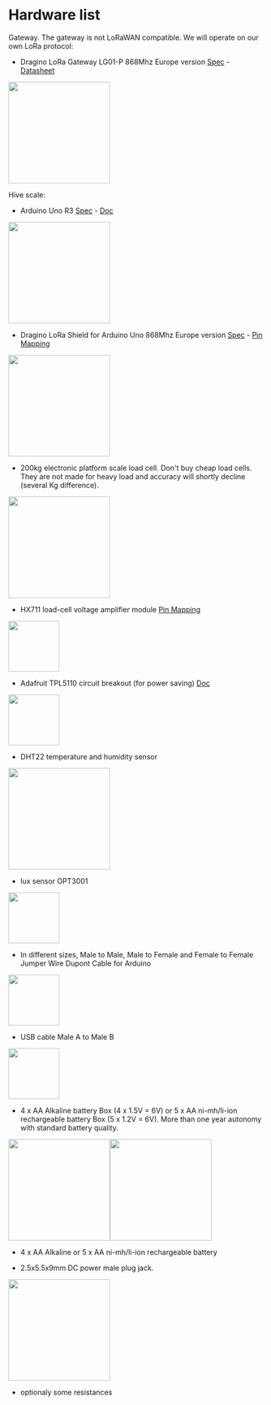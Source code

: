 # Hardware list
Gateway. The gateway is not LoRaWAN compatible. We will operate on our own LoRa protocol:
* Dragino LoRa Gateway LG01-P  868Mhz Europe version [Spec](https://www.dragino.com/products/lora-lorawan-gateway/item/117-lg01-p.html) - [Datasheet](https://raw.github.com/luigi1809/connectedHives/master/pdf/Datasheet_LG01.pdf)

<img src="https://raw.github.com/luigi1809/connectedHives/master/img/gateway.jpg" width="200">

Hive scale:
* Arduino Uno R3 [Spec](https://store.arduino.cc/arduino-uno-rev3) - 
 [Doc](https://raw.github.com/luigi1809/connectedHives/master/pdf/LG01_LoRa_Gateway_User_Manual.pdf)
 
 <img src="https://raw.github.com/luigi1809/connectedHives/master/img/arduino.jpg" width="200">
 
* Dragino LoRa Shield for Arduino Uno 868Mhz Europe version [Spec](https://www.dragino.com/products/lora/item/102-lora-shield.html) - [Pin Mapping](https://raw.github.com/luigi1809/connectedHives/master/img/LoRa_Shield_Pin_Mapping.png)

<img src="https://raw.github.com/luigi1809/connectedHives/master/img/shield.png" width="200">

* 200kg electronic platform scale load cell. Don't buy cheap load cells. They are not made for heavy load and accuracy will shortly decline (several Kg difference).

<img src="https://raw.github.com/luigi1809/connectedHives/master/img/load-weight-sensor.jpg" width="200">

* HX711 load-cell voltage amplifier module [Pin Mapping](https://raw.github.com/luigi1809/connectedHives/master/img/hx711.jpg)

<img src="https://raw.github.com/luigi1809/connectedHives/master/img/hx711-card.jpg" width="100">

* Adafruit TPL5110 circuit breakout (for power saving) [Doc](https://raw.github.com/luigi1809/connectedHives/master/pdf/adafruit-tpl5110-power-timer-breakout.pdf)

<img src="https://raw.github.com/luigi1809/connectedHives/master/img/tpl5110.jpg" width="100">

* DHT22 temperature and humidity sensor

<img src="https://raw.github.com/luigi1809/connectedHives/master/img/dht22.jpg" width="200">

* lux sensor OPT3001
    
<img src="https://raw.github.com/luigi1809/connectedHives/master/img/opt3001.jpg" width="100">

* In different sizes, Male to Male, Male to Female and Female to Female Jumper Wire Dupont Cable for Arduino

<img src="https://raw.github.com/luigi1809/connectedHives/master/img/dupont.jpg" width="100">

* USB cable Male A to Male B

<img src="https://raw.github.com/luigi1809/connectedHives/master/img/usb.jpg" width="100">

* 4 x AA Alkaline battery Box (4 x 1.5V = 6V) or 5 x AA ni-mh/li-ion rechargeable battery Box (5 x 1.2V = 6V). More than one year autonomy with standard battery quality.

<img src="https://raw.github.com/luigi1809/connectedHives/master/img/4xAA_box.jpg" width="200"><img src="https://raw.github.com/luigi1809/connectedHives/master/img/5xAA_box.jpg" width="200">

* 4 x AA Alkaline or 5 x AA ni-mh/li-ion rechargeable battery

* 2.5x5.5x9mm DC power male plug jack.

<img src="https://raw.github.com/luigi1809/connectedHives/master/img/jack.jpg" width="200">

* optionaly some resistances